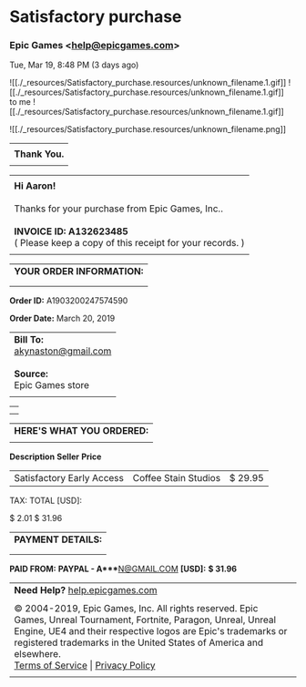 # Satisfactory purchase

### **Epic Games** <[help@epicgames.com](mailto:help@epicgames.com)\>

Tue, Mar 19, 8:48 PM (3 days ago)

![[./_resources/Satisfactory_purchase.resources/unknown_filename.1.gif]]
![[./_resources/Satisfactory_purchase.resources/unknown_filename.1.gif]]
to me
![[./_resources/Satisfactory_purchase.resources/unknown_filename.1.gif]]

![[./_resources/Satisfactory_purchase.resources/unknown_filename.png]]

|     |
| --- |
|     |
| **Thank You.** |
|     |

|     |
| --- |
|     |
| **Hi Aaron!**<br><br>Thanks for your purchase from Epic Games, Inc..<br><br>**INVOICE ID: A132623485**<br>( Please keep a copy of this receipt for your records. ) |
|     |

|     |
| --- |
| **YOUR ORDER INFORMATION:** |
|     |
|     |

**Order ID:**
A1903200247574590

**Order Date:**
March 20, 2019

|     |
| --- |
| **Bill To:**<br>[akynaston@gmail.com](mailto:akynaston@gmail.com)<br><br>**Source:**<br>Epic Games store |
|     |

|     |
| --- |
|     |
|     |

|     |
| --- |
| **HERE'S WHAT YOU ORDERED:** |
|     |

**Description**
**Seller**
**Price**

|     |     |     |
| --- | --- | --- |
| Satisfactory Early Access | Coffee Stain Studios | $ 29.95 |

TAX:
TOTAL \[USD\]:

$ 2.01
$ 31.96

|     |
| --- |
| **PAYMENT DETAILS:** |
|     |
|     |

**PAID FROM:** **PAYPAL - A\*\*\***[N@GMAIL.COM](mailto:n@gmail.com) **\[USD\]:**
**$ 31.96**

|     |
| --- |
| **Need Help?** [help.epicgames.com](https://help.epicgames.com/) |
|     |
| © 2004-2019, Epic Games, Inc. All rights reserved. Epic Games, Unreal Tournament, Fortnite, Paragon, Unreal, Unreal Engine, UE4 and their respective logos are Epic's trademarks or registered trademarks in the United States of America and elsewhere.<br>[Terms of Service](https://www.epicgames.com/tos) \| [Privacy Policy](https://www.epicgames.com/privacypolicy) |
|     |
